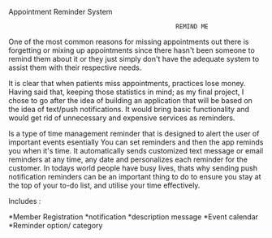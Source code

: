 Appointment Reminder System
                                  
				  
				  
				  
	                                    		  REMIND ME
                        
One of the most common reasons for missing appointments out there is forgetting or mixing up appointments 
since there hasn't been someone to remind them about it or they just simply don't have the 
adequate system to assist them with their respective needs.

It is clear that when patients miss appointments, practices lose money. Having 
said that, keeping those statistics in mind; as my final project, I chose to go after
the idea of building an application that will be based on the idea of text/push notifications.
It would bring basic functionality and would get rid of unnecessary and expensive services as reminders.

Is a type of time management reminder that is designed to alert the user of important events
esentially You can set reminders and then the app reminds you when it's time.
It automatically sends customized text message or email reminders at any time, any date and 
personalizes each reminder for the customer.
In todays world people have busy lives, thats why sending push notification reminders can
be an important thing to do to ensure you stay at the top of your to-do list, and utilise your
time effectively.
  
   Includes :
   
  *Member Registration
  *notification
  *description message 
  *Event calendar
  *Reminder option/ category
                                                    
                                              
